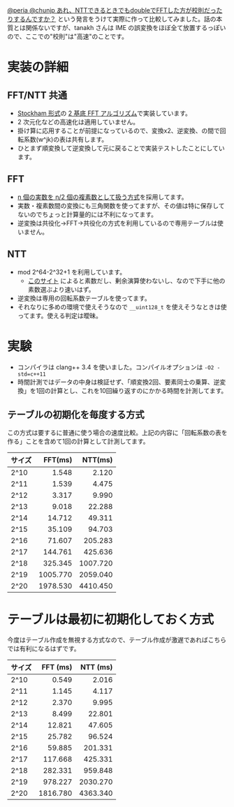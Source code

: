 [@peria @chunjp あれ、NTTできるときでもdoubleでFFTした方が校則だったりするんですか？](https://twitter.com/tanakh/status/838796864312967169)
という発言をうけて実際に作って比較してみました。話の本質とは関係ないですが、tanakh さんは IME の誤変換をほぼ全て放置するっぽいので、ここでの"校則"は"高速"のことです。

# 実装の詳細

## FFT/NTT 共通

- [Stockham 形式](http://xn--w6q13e505b.jp/method/fft/implement.html)の [2 基底 FFT アルゴリズム](http://xn--w6q13e505b.jp/method/fft/radix.html)で実装しています。
- 2 次元化などの高速化は適用していません。
- 掛け算に応用することが前提になっているので、変換x2、逆変換、の間で回転系数(w^jk)の表は共有します。
- ひとまず順変換して逆変換して元に戻ることで実装テストしたことにしています。

## FFT

- [n 個の実数を n/2 個の複素数として扱う方式](http://xn--w6q13e505b.jp/method/fft/rft.html)を採用してます。
 - 実数・複素数間の変換にも三角関数を使ってますが、その値は特に保存してないのでちょっと計算量的には不利になってます。
- 逆変換は共役化->FFT->共役化の方式を利用しているので専用テーブルは使いません。

## NTT

- mod 2^64-2^32+1 を利用しています。
  - [このサイト](http://www.craig-wood.com/nick/armprime/math.html) によると素数だし、剰余演算使わないし、なので下手に他の素数選ぶより速いはず。
- 逆変換は専用の回転系数テーブルを使ってます。
- それなりに多めの環境で使えそうなので `__uint128_t` を使えそうなときは使ってます。使える判定は曖昧。

# 実験

- コンパイラは clang++ 3.4 を使いました。コンパイルオプションは `-O2 -std=c++11`
- 時間計測ではデータの中身は検証せず、「順変換2回、要素同士の乗算、逆変換」を1回の計算とし、これを10回繰り返すのにかかる時間を計測してます。

## テーブルの初期化を毎度する方式

この方式は要するに普通に使う場合の速度比較。上記の内容に「回転系数の表を作る」ことを含めて1回の計算として計測してます。

| サイズ | FFT(ms)  |  NTT(ms)  |
|-------|---------:|----------:|
|  2^10 |    1.548 |    2.120  |
|  2^11 |    1.539 |    4.475  |
|  2^12 |    3.317 |    9.990  |
|  2^13 |    9.018 |   22.288  |
|  2^14 |   14.712 |   49.311  |
|  2^15 |   35.109 |   94.703  |
|  2^16 |   71.607 |  205.283  |
|  2^17 |  144.761 |  425.636  |
|  2^18 |  325.345 | 1007.720  |
|  2^19 | 1005.770 | 2059.040  |
|  2^20 | 1978.530 | 4410.450  |

# テーブルは最初に初期化しておく方式

今度はテーブル作成を無視する方式なので、テーブル作成が激遅であればこちらでは有利になるはずです。

| サイズ | FFT (ms) |  NTT (ms) |
|-------|---------:|----------:|
|  2^10 |    0.549 |    2.016  |
|  2^11 |    1.145 |    4.117  |
|  2^12 |    2.370 |    9.995  |
|  2^13 |    8.499 |   22.801  |
|  2^14 |   12.821 |   47.605  |
|  2^15 |   25.782 |   96.524  |
|  2^16 |   59.885 |  201.331  |
|  2^17 |  117.668 |  425.331  |
|  2^18 |  282.331 |  959.848  |
|  2^19 |  978.227 | 2030.270  |
|  2^20 | 1816.780 | 4363.340  |
